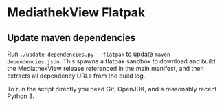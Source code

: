 # MediathekView Flatpak

## Update maven dependencies

Run `./update-dependencies.py --flatpak` to update `maven-dependencies.json`.
This spawns a flatpak sandbox to download and build the MediathekView release
referenced in the main manifest, and then extracts all dependency URLs from the
build log.

To run the script directly you need Git, OpenJDK, and a reasonably recent
Python 3.
